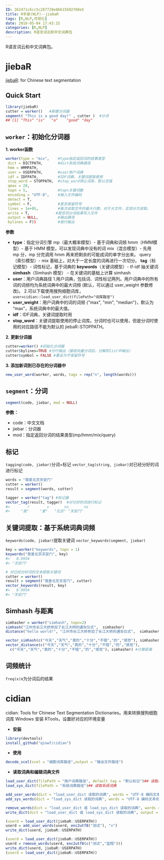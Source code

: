 ```yaml
---
ID: 262471c6cc5c287729e86615692f08e5
title: R手册(NLP)--jiebaR
tags: [R,NLP,可视化]
date: 2018-05-04 17:43:15
categories: [R,NLP]
description: R语言词云和中文词典包
---
```


R语言词云和中文词典包。

<!-- more -->

# jiebaR

[jiebaR](https://qinwenfeng.com/jiebaR/): for Chinese text segmentation

## Quick Start

```r
library(jiebaR)
cutter = worker()   #新建分词器
segment( "This is a good day!" , cutter )  #分词
## [1] "This" "is"   "a"    "good" "day"
```

## `worker`：初始化分词器

**1. worker函数**
```r
worker(type = "mix",    #type指定返回词的结果类型
 dict = DICTPATH,       #dict系统词典路径
 hmm = HMMPATH,
 user = USERPATH,       #user用户词典
 idf = IDFPATH,         #IDF词典，关键词提取使用
 stop_word = STOPPATH,  #stop_word停止词库，默认空值
 qmax = 20, 
 topn = 5,              #topn关键词数
 encoding = "UTF-8",    #输入文件编码
 detect = T, 
 symbol = F,            #是否保留符号
 lines = 1e+05,         #每次读取文件的最大行数，对于大文件，实现分次读取。
 write = T,            #是否将分词结果写入文件
 output = NULL,         #输出路径
 bylines = F))          #按行输出
```

**参数**

- **type**：指定分词引擎
mp（最大概率模型）- 基于词典和词频
hmm（HMM模型）- 基于 HMM 模型，可以发现词典中没有的词
mix（混合模型）- 先用 mp 分，mp 分完调用 hmm 再来把剩余的可能成词的单字分出来。
query（索引模型）- mix 基础上，对大于一定长度的词再进行一次切分。
**tag**（标记模型）- 词性标记，基于词典的
**keywords**（关键词模型）- tf-idf 抽关键词
**simhash**（Simhash 模型） - 在关键词的基础上计算 simhash
- **user**：用户词典路径
1.用户词典，包括词、词性标记两列。用户词典中的所有词的词频均为系统词典中的最大词频 (默认，可以通过 user_weight 参数修改)。
2.可以下载使用搜狗细胞词库，`user=cidian::load_user_dict(filePath="词库路径")`
- **user_weight**：用户词典中的词的词频
{"max", "min", "median"}，默认为 “max”，系统词典中的最大值。
- **idf**：IDF词典，关键词提取时用
- **stop_word**：关键词提取使用的停止词库。分词时也可以使用，但是分词时使用的对应路径不能为默认的 jiebaR::STOPPATH。



**2. 更新分词器**
```r
cutter=worker() #初始化分词器
cutter$bylines=TRUE #分行输出（接收向量分词后，分解到list中输出）
cutter$symbol = FALSE #重设为不保留符号
```

**3. 添加新词到已存在的分词器中**
```r
new_user_word(worker, words, tags = rep("n", length(words))) 
```

## `segment`：分词

```r
segment(code, jiebar, mod = NULL)
```
**参数：**

- code：中文文档
- jiebar：分词器
- mod：指定返回分词的结果类型(mp/hmm/mix/query)

## 标记

`tagging(code, jiebar)`分词+标记
`vector_tag(string, jiebar)`对已经分好的词进行标记
```r
words = "我爱北京天安门"
cutter = worker()
result = segment(words, cutter)

tagger = worker("tag") #标记器
vector_tag(result, tagger)  #对分好的词进行标记
#>        r        v       ns       ns 
#>     "我"     "爱"   "北京" "天安门"
```

## 关键词提取：基于系统词典词频

`keywords(code, jiebar)`提取关键词
`vector_keywords(segment, jiebar)`
```r
key = worker("keywords", topn = 1)
keywords("我爱北京天安门", key)
#>   8.9954 
#> "天安门"

# 对已经分好词的文本提取关键词
cutter = worker()
result = segment("我爱北京天安门", cutter)
vector_keywords(result, key)
#>   8.9954 
#> "天安门"
```


## Simhash 与距离

```r
simhasher = worker("simhash", topn=2)
simhash("江州市长江大桥参加了长江大桥的通车仪式",  simhasher)
distance("hello world!", "江州市长江大桥参加了长江大桥的通车仪式",  simhasher) #分词+计算距离

vector_simhash(c("今天","天气","真的","十分","不错","的","感觉"), simhasher)
vector_distance(c("今天","天气","真的","十分","不错","的","感觉"),
  c("今天","天气","真的","十分","不错","的","感觉"), simhasher) #计算距离
```

## 词频统计

`freq(x)`x为分词后的结果

# cidian

cidian: Tools for Chinese Text Segmentation Dictionaries。用来转换搜狗细胞词库
Windows 安装 RTools，设置好对应的环境变量

- **安装**
```r
library(devtools)
install_github("qinwf/cidian")
```

- **使用**
```r
decode_scel(scel = "细胞词库路径",output = "输出文件路径")
```

- **读取词典和编辑词典文件**
```r
load_user_dict(filePath = "用户词典路径", default_tag = "默认标记")## 读取用户词典
load_sys_dict(filePath = "系统词典路径")## 读取系统词典

add_user_words(dict = "load_user_dict 读取的词典", words = "UTF-8 编码文本向量", tags = "标记")## 增加用户词典词
add_sys_words(dict = "load_sys_dict 读取的词典", words = "UTF-8 编码文本向量", freq = "词频", tags = "标记")## 增加系统词典词

remove_words(dict = "load_user_dict 或 load_sys_dict 读取的词典", words = "UTF-8 编码文本向量")## 删除词典词
write_dict(dict = "load_user_dict 或 load_sys_dict 读取的词典", output = "输出路径")## 写入

(userd = load_user_dict(jiebaR::USERPATH))
userd = add_user_words(userd, enc2utf8("测试"), "v")
write_dict(userd, jiebaR::USERPATH)

(userd = load_user_dict(jiebaR::USERPATH))
userd = remove_words(userd, enc2utf8(c("测试","蓝翔")))
write_dict(userd, jiebaR::USERPATH)
(userd = load_user_dict(jiebaR::USERPATH))
```



